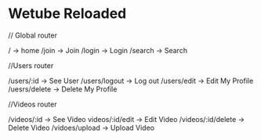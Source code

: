 # Wetube Reloaded

// Global router

/ -> home
/join -> Join
/login -> Login
/search -> Search

//Users router

/users/:id -> See User
/users/logout -> Log out
/users/edit -> Edit My Profile
/uesrs/delete -> Delete My Profile

//Videos router

/videos/:id -> See Video
videos/:id/edit -> Edit Video
/videos/:id/delete -> Delete Video
/vidoes/upload -> Upload Video

